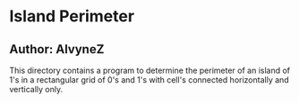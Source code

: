 # Island Perimeter
## Author: AlvyneZ
This directory contains a program to determine the perimeter of an island of 1's
 in a rectangular grid of 0's and 1's with cell's connected horizontally and
 vertically only.
